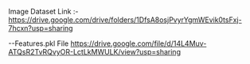 Image Dataset Link :-
https://drive.google.com/drive/folders/1DfsA8osjPvyrYgmWEvik0tsFxj-7hcxn?usp=sharing

--Features.pkl File
https://drive.google.com/file/d/14L4Muv-ATQsR2TvRQvyOR-LctLkMWULK/view?usp=sharing 
